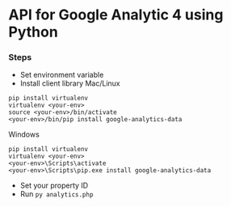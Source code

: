 # API for Google Analytic 4 using Python  

### Steps
- Set environment variable
- Install client library
Mac/Linux
```
pip install virtualenv
virtualenv <your-env>
source <your-env>/bin/activate
<your-env>/bin/pip install google-analytics-data
```
Windows
```
pip install virtualenv
virtualenv <your-env>
<your-env>\Scripts\activate
<your-env>\Scripts\pip.exe install google-analytics-data
```
- Set your property ID
- Run ```py analytics.php```